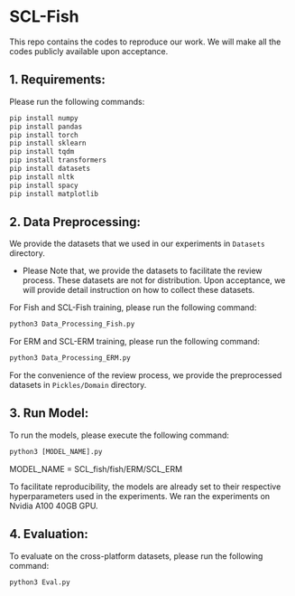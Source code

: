 # SCL-Fish


This repo contains the codes to reproduce our work. We will make all the codes publicly available upon acceptance.


## 1. Requirements:

Please run the following commands:</br>
```diff
pip install numpy
pip install pandas
pip install torch
pip install sklearn
pip install tqdm
pip install transformers
pip install datasets
pip install nltk
pip install spacy
pip install matplotlib
```


## 2. Data Preprocessing:

We provide the datasets that we used in our experiments in ```Datasets``` directory.

+ Please Note that, we provide the datasets to facilitate the review process. These datasets are not for distribution. Upon acceptance, we will provide detail instruction on how to collect these datasets.


For Fish and SCL-Fish training, please run the following command:
```diff
python3 Data_Processing_Fish.py
```
For ERM and SCL-ERM training, please run the following command:
```diff
python3 Data_Processing_ERM.py
```
For the convenience of the review process, we provide the preprocessed datasets in ```Pickles/Domain``` directory.



## 3. Run Model:

To run the models, please execute the following command:
```diff
python3 [MODEL_NAME].py
```
MODEL_NAME = SCL_fish/fish/ERM/SCL_ERM

To facilitate reproducibility, the models are already set to their respective hyperparameters used in the experiments.
We ran the experiments on Nvidia A100 40GB GPU.



## 4. Evaluation:

To evaluate on the cross-platform datasets, please run the following command:
```diff
python3 Eval.py
```
